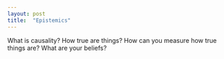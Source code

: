 ```yaml
---
layout: post
title:  "Epistemics"
---
```


What is causality?
How true are things? 
How can you measure how true things are?
What are your beliefs?